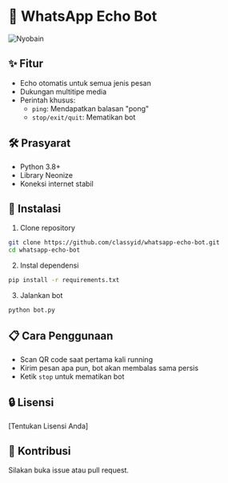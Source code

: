 # 🤖 WhatsApp Echo Bot

![Nyobain](https://blog.classy.id/upload/gambar_berita/a5862f2b0d1d488fdd61ba06e73ff5af_20250416135235.png)

## ✨ Fitur
- Echo otomatis untuk semua jenis pesan
- Dukungan multitipe media
- Perintah khusus: 
  - `ping`: Mendapatkan balasan "pong"
  - `stop/exit/quit`: Mematikan bot

## 🛠 Prasyarat
- Python 3.8+
- Library Neonize
- Koneksi internet stabil

## 🚀 Instalasi
1. Clone repository
```bash
git clone https://github.com/classyid/whatsapp-echo-bot.git
cd whatsapp-echo-bot
```

2. Instal dependensi
```bash
pip install -r requirements.txt
```

3. Jalankan bot
```bash
python bot.py
```

## 📋 Cara Penggunaan
- Scan QR code saat pertama kali running
- Kirim pesan apa pun, bot akan membalas sama persis
- Ketik `stop` untuk mematikan bot

## 🔒 Lisensi
[Tentukan Lisensi Anda]

## 🤝 Kontribusi
Silakan buka issue atau pull request.
